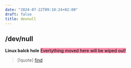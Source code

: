 ```yaml
---
date: "2024-07-22T09:10:24+02:00"
draft: false
title: devnull
---
```


## /dev/null

**Linux balck hole** <mark style="background: #FF5582A6;">Evertything
moved here will be wiped out!</mark>

> \[!quote\] [find](/Linux/commands/find)
